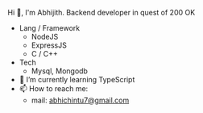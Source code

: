 Hi 👋, I'm Abhijith.
Backend developer in quest of 200 OK

- Lang / Framework
    - NodeJS
    - ExpressJS
    - C / C++
- Tech
    - Mysql, Mongodb
- 🌱 I’m currently learning TypeScript
- 📫 How to reach me:  
    - mail: abhichintu7@gmail.com 
<!--
**Abhijithchintu/Abhijithchintu** is a ✨ _special_ ✨ repository because its `README.md` (this file) appears on your GitHub profile.

Here are some ideas to get you started:
Lan
 🌱 I’m currently learning TypeScript
- 🔭 I’m currently working on ...
- 🌱 I’m currently learning ...
- 👯 I’m looking to collaborate on ...
- 🤔 I’m looking for help with ...
- 💬 Ask me about ...
- 📫 How to reach me: ...
- 😄 Pronouns: ...
- ⚡ Fun fact: ...
-->
